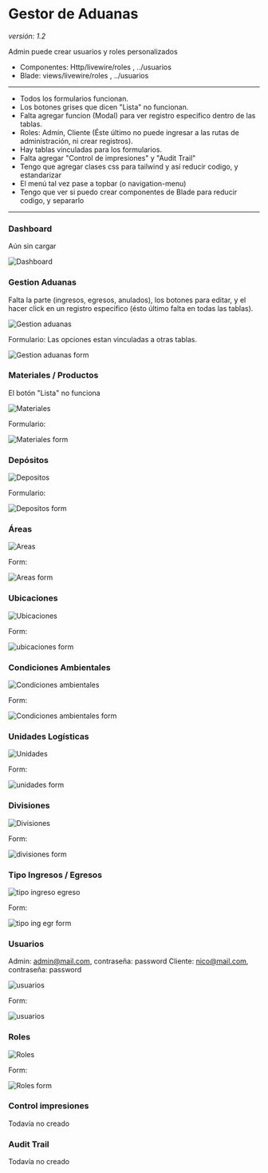 # Gestor de Aduanas

_versión: 1.2_

Admin puede crear usuarios y roles personalizados
* Componentes: Http/livewire/roles , ../usuarios
* Blade: views/livewire/roles , ../usuarios

---

* Todos los formularios funcionan.
* Los botones grises que dicen "Lista" no funcionan.
* Falta agregar funcion (Modal) para ver registro especifico dentro de las tablas.
* Roles: Admin, Cliente (Éste último no puede ingresar a las rutas de administración, ni crear registros).
* Hay tablas vinculadas para los formularios.
* Falta agregar "Control de impresiones" y "Audit Trail"
* Tengo que agregar clases css para tailwind y así reducir codigo, y estandarizar
* El menú tal vez pase a topbar (o navigation-menu)
* Tengo que ver si puedo crear componentes de Blade para reducir codigo, y separarlo

---

### Dashboard

Aún sin cargar

![Dashboard](public/screenshots/dashboard.png)

### Gestion Aduanas

Falta la parte (ingresos, egresos, anulados), los botones para editar, y el hacer click en un registro especifico
(ésto último falta en todas las tablas).

![Gestion aduanas](public/screenshots/gestion-aduanas.png)

Formulario:
Las opciones estan vinculadas a otras tablas.

![Gestion aduanas form](public/screenshots/gestion-aduana-form.png)

### Materiales / Productos

El botón "Lista" no funciona

![Materiales](public/screenshots/materiales.png)

Formulario:

![Materiales form](public/screenshots/materiales-form.png)

### Depósitos

![Depositos](public/screenshots/depositos.png)

Formulario:

![Depositos form](public/screenshots/depositos-form.png)

### Áreas

![Areas](public/screenshots/areas.png)

Form:

![Areas form](public/screenshots/areas-form.png)

### Ubicaciones

![Ubicaciones](public/screenshots/ubicaciones.png)

Form:

![ubicaciones form](public/screenshots/ubicaciones-form.png)

### Condiciones Ambientales

![Condiciones ambientales](public/screenshots/condiciones.png)

Form: 

![Condiciones ambientales form](public/screenshots/condiciones-form.png)

### Unidades Logísticas

![Unidades](public/screenshots/unidades.png)

Form:

![unidades form](public/screenshots/unidades-form.png)

### Divisiones

![Divisiones](public/screenshots/divisiones.png)

Form:

![divisiones form](public/screenshots/divisiones-form.png)

### Tipo Ingresos / Egresos

![tipo ingreso egreso](public/screenshots/tipo-ing-egr.png)

Form:

![tipo ing egr form](public/screenshots/tipo-ing-egr-form.png)

### Usuarios

Admin: admin@mail.com, contraseña: password
Cliente: nico@mail.com, contraseña: password

![usuarios](public/screenshots/usuarios.png)

Form:

![usuarios](public/screenshots/usuarios-form.png)

### Roles

![Roles](public/screenshots/roles.png)

Form:

![Roles form](public/screenshots/roles-form.png)

### Control impresiones

Todavía no creado

### Audit Trail

Todavía no creado